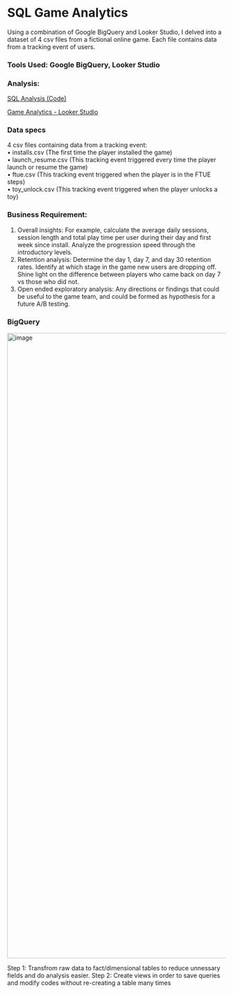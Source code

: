# SQL Game Analytics
Using a combination of Google BigQuery and Looker Studio, I delved into a dataset of 4 csv files from a fictional online game. Each file contains data from a tracking event of users.

### Tools Used: Google BigQuery, Looker Studio
### Analysis:
[SQL Analysis (Code)](https://github.com/SharifAthar/Netflix-Shows-and-Movies-SQL/blob/main/Netflix_SQL_Analysis.sql)

[Game Analytics - Looker Studio](https://lookerstudio.google.com/reporting/b3b95a64-6bd2-4b7e-8384-fe696ba8df09)

### Data specs
4 csv files containing data from a tracking event:<br>
• installs.csv (The first time the player installed the game)<br>
• launch_resume.csv (This tracking event triggered every time the player launch or resume the game)<br>
• ftue.csv (This tracking event triggered when the player is in the FTUE steps)<br>
• toy_unlock.csv (This tracking event triggered when the player unlocks a toy)<br>

### Business Requirement:
1. Overall insights:
For example, calculate the average daily sessions, session length and total play time per user during their day and first
week since install.
Analyze the progression speed through the introductory levels.
2. Retention analysis:
Determine the day 1, day 7, and day 30 retention rates.
Identify at which stage in the game new users are dropping off.
Shine light on the difference between players who came back on day 7 vs those who did not.
3. Open ended exploratory analysis:
Any directions or findings that could be useful to the game team, and could be formed as hypothesis for a future A/B testing.

### BigQuery
<img width="1440" alt="image" src="https://github.com/icymai/sql_game_analytics/assets/45783587/fd116077-ead0-4591-8b01-a8ddbff0cb12">

Step 1: Transfrom raw data to fact/dimensional tables to reduce unnessary fields and do analysis easier.
Step 2: Create views in order to save queries and modify codes without re-creating a table many times 

